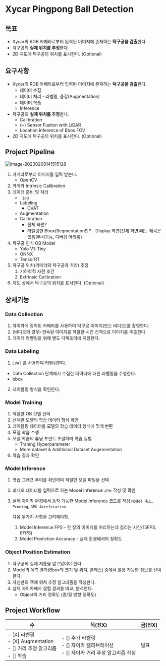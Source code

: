 # Xycar Pingpong Ball Detection

## 목표

- Xycar의 RGB 카메라로부터 입력된 이미지에 존재하는 **탁구공을 검출**한다.
- 탁구공의 **실제 위치를 추정**한다.
- 2D 지도에 탁구공의 위치를 표시한다. (Optional)

## 요구사항

- Xycar의 RGB 카메라로부터 입력된 이미지에 존재하는 **탁구공을 검출**한다.
  - 데이터 수집
  - 데이터 처리 - 라벨링, 증강(Augmentation)
  - 데이터 학습
  - Inference
- 탁구공의 **실제 위치를 추정**한다.
  - Calibration
  - (+) Sensor Fustion with LiDAR
  - Location Inference of Bbox FOV
- 2D 지도에 탁구공의 위치를 표시한다. (Optional)

## Project Pipeline

![image-20230208141515128](https://user-images.githubusercontent.com/33347724/217444724-ec3a9bb0-8d37-4be0-9258-d70c09e45dc6.png)


1. 카메라로부터 이미지를 입력 받는다.
   - OpenCV
2. 카메라 Intrinsic Calibration
3. 데이터 준비 및 처리
   - `.jpg`
   - Labeling
     - CVAT
   - Augmentation
   - Calibration
     - 전체 화면?
     - 라벨링한 Bbox/Segmentation만? - Display 화면(전체 화면)에는 왜곡은 있음(무시가능, 디버깅 어려움)
4. 탁구공 인식 OB Model
   - Yolo V3 Tiny
   - ONNX
   - TensorRT
5. 탁구공 위치(카메라와 탁구공의 거리) 추정
   1. 기하학적 사전 조건
   2. Extrinsic Calibration
6. 지도 상에서 탁구공의 위치를 표시한다. (Optional)

## 상세기능

### Data Collection

1. 자이카에 장착된 카메라를 사용하여 탁구공 이미지(또는 비디오)를 촬영한다.
2. (비디오의 경우) 연속된 이미지를 적절한 시간 간격으로 이미지를 추출한다.
3. 데이터 라벨링을 위해 별도 디렉토리에 저장한다.

### Data Labeling

1.  `CVAT` 를 사용하여 라벨링한다.

   - Data Collection 단계에서 수집한 데이터에 대한 라벨링을 수행한다.
   - bbox

2. 레이블링 형식을 확인한다.

### Model Training

1. 적절한 OB 모델 선택
2. 선택한 모델의 학습 데이터 형식 확인
3. 레이블링 데이터를 모델의 학습 데이터 형식에 맞게 변환
4. 모델 학습 수행
5. 모델 학습의 튜닝 포인트 조절하며 학습 실험
   - Traning Hyperparameter
   - More dataset & Additional Dataset Augementation
6. 학습 결과 확인

### Model Inference

1. 학습 그래프 추이를 확인하며 적절한 모델 파일을 선택

2. 비디오 데이터를 입력으로 하는 Model Inference 코드 작성 및 확인

3. 실제 자이카 환경에서 동작 가능한 Model Inference 코드를 작성
   `Model 축소`, `Pruning`, `GPU Acceleration`

   다음 두가지 사항을 고려해야함.

   1. Model Inference FPS - 한 장의 이미지를 처리하는데 걸리는 시간(15FPS, 8FPS)
   2. Model Prediction Accuracy - 실제 환경에서의 정확도

### Object Position Estimation

1. 탁구공의 실제 지름을 알고있어야 한다.
2. Model의 예측 결과(Bbox의 크기 및 위치, 클래스) 중에서 활용 가능한 정보를 선택한다.
3. 자신만의 객체 위치 추정 알고리즘을 작성한다.
4. 실제 자이카에서 실험 결과를 비교, 분석한다.
   - Object의 거리 정확도 (종/횡 방향 정확도)

## Project Workflow

| 수                                                           | 목(진X)                                                      | 금(진X) |
| ------------------------------------------------------------ | ------------------------------------------------------------ | ------- |
|- [X] 라벨링<br />- [X] Augmentation<br />- [] 거리 추정 알고리즘<br />- [] 학습 |- [] 추가 라벨링<br />- [] 자이카 캘리브레이션<br />- [] 자이카 거리 추정 알고리즘 작성 | 발표    |


